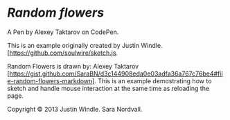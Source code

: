 # *Random flowers*

A Pen by Alexey Taktarov on CodePen.

This is an example originally created by Justin Windle.   [https://github.com/soulwire/sketch.js. 

Random Flowers is drawn by: Alexey Taktarov [https://gist.github.com/SaraBN/d3c144908eda0e03adfa36a767c76be4#file-random-flowers-markdown]. This is an example demostrating how to sketch and handle mouse interaction at the same time as reloading the page. 

Copyright © 2013 Justin Windle. Sara Nordvall.